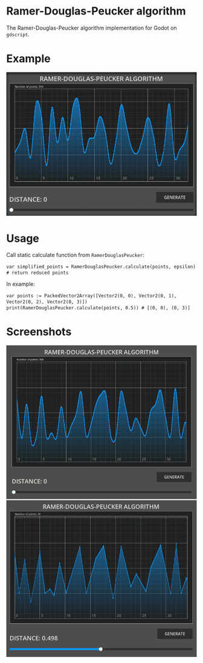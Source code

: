 # Ramer-Douglas-Peucker algorithm
The Ramer-Douglas-Peucker algorithm implementation for Godot on `gdscript`.

# Example
<p align="center">
  <img width="600" src="doc/example.gif" alt="Example">
</p>

# Usage
Call static calculate function from `RamerDouglasPeucker`:

```gdscript
var simplified_points = RamerDouglasPeucker.calculate(points, epsilon) # return reduced points
```

In example:

```gdscript
var points := PackedVector2Array([Vector2(0, 0), Vector2(0, 1), Vector2(0, 2), Vector2(0, 3)])
print(RamerDouglasPeucker.calculate(points, 0.5)) # [(0, 0), (0, 3)]
```

# Screenshots
<p align="center">
  <img width="600" src="doc/screen-0.png" alt="Example Screen 0">
  <img width="600" src="doc/screen-1.png" alt="Example Screen 1">
</p>
